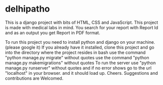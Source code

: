 # delhipatho
This is a django project with bits of HTML, CSS and JavaScript.
This project is made with medical labs in mind. You search for your report with Report Id and as an output you get Report in PDF format. 

To run this project you need to install python and django on your machine. (please google it)
If you already have it installed, clone this project and go into the directory where the project resides in bash
use the command "python manage.py migrate" without quotes
use the command "python manage.py makemigrations" without quotes
To run the server use "python manage.py runserver" without quotes and if no error shows go to the url "localhost" in your browser. and it should load up. 
Cheers. Suggestions and contributions are Welcomed. 
